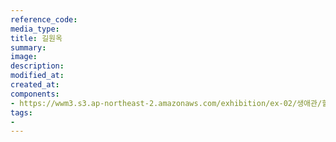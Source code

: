 ```yaml
---
reference_code:
media_type:
title: 길원옥
summary:
image:
description:
modified_at:
created_at:
components:
- https://wwm3.s3.ap-northeast-2.amazonaws.com/exhibition/ex-02/생애관/할머니들/길원옥.jpg
tags:
-
---
```

